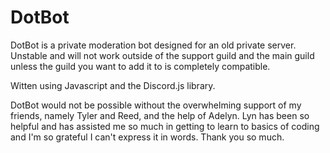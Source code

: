 # DotBot

DotBot is a private moderation bot designed for an old private server. Unstable and will not work outside of the support guild and the main guild unless the guild you want to add it to is completely compatible.

Witten using Javascript and the Discord.js library.

DotBot would not be possible without the overwhelming support of my friends, namely Tyler and Reed, and the help of Adelyn. Lyn has been so helpful and has assisted me so much in getting to learn to basics of coding and I'm so grateful I can't express it in words. Thank you so much.

